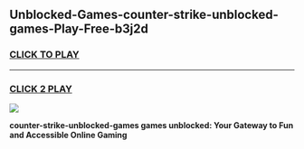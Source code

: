 
## Unblocked-Games-counter-strike-unblocked-games-Play-Free-b3j2d
<h3>
<a href="https://premium76.site?title=counter-strike-unblocked-games&ref=09A">CLICK TO PLAY</a></h3>
<hr>

<h3>
<a href="https://premium76.site?title=counter-strike-unblocked-games&ref=09A">CLICK 2 PLAY</a>
  
</h3>

<a href="https://premium76.site?title=counter-strike-unblocked-games&ref=09A"><img src="https://clearcache.store/games.png"></a>


**counter-strike-unblocked-games games unblocked: Your Gateway to Fun and Accessible Online Gaming**
